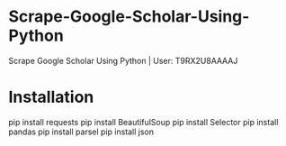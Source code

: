 # Scrape-Google-Scholar-Using-Python
Scrape Google Scholar Using Python | User: T9RX2U8AAAAJ

# Installation
pip install requests
pip install BeautifulSoup
pip install Selector
pip install pandas
pip install parsel
pip install json
